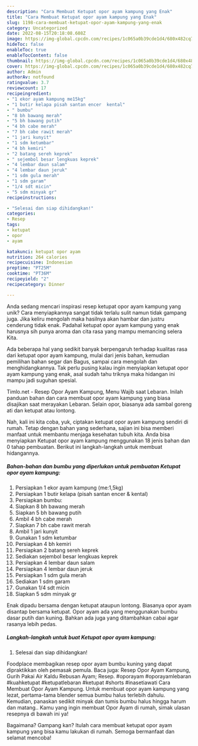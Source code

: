```yaml
---
description: "Cara Membuat Ketupat opor ayam kampung yang Enak"
title: "Cara Membuat Ketupat opor ayam kampung yang Enak"
slug: 1198-cara-membuat-ketupat-opor-ayam-kampung-yang-enak
category: Uncategorized
date: 2022-08-15T20:18:08.608Z
image: https://img-global.cpcdn.com/recipes/1c065a0b39cde1d4/680x482cq70/ketupat-opor-ayam-kampung-foto-resep-utama.jpg
hideToc: false
enableToc: true
enableTocContent: false
thumbnail: https://img-global.cpcdn.com/recipes/1c065a0b39cde1d4/680x482cq70/ketupat-opor-ayam-kampung-foto-resep-utama.jpg
cover: https://img-global.cpcdn.com/recipes/1c065a0b39cde1d4/680x482cq70/ketupat-opor-ayam-kampung-foto-resep-utama.jpg
author: Admin
authorAv: notfound
ratingvalue: 3.7
reviewcount: 17
recipeingredient:
- "1 ekor ayam kampung me15kg"
- "1 butir kelapa pisah santan encer  kental"
- " bumbu"
- "8 bh bawang merah"
- "5 bh bawang putih"
- "4 bh cabe merah"
- "7 bh cabe rawit merah"
- "1 jari kunyit"
- "1 sdm ketumbar"
- "4 bh kemiri"
- "2 batang sereh keprek"
- " sejembol besar lengkuas keprek"
- "4 lembar daun salam"
- "4 lembar daun jeruk"
- "1 sdm gula merah"
- "1 sdm garam"
- "1/4 sdt micin"
- "5 sdm minyak gr"
recipeinstructions:

- "Selesai dan siap dihidangkan!"
categories:
- Resep
tags:
- ketupat
- opor
- ayam

katakunci: ketupat opor ayam 
nutrition: 264 calories
recipecuisine: Indonesian
preptime: "PT25M"
cooktime: "PT36M"
recipeyield: "2"
recipecategory: Dinner

---
```





Anda sedang mencari inspirasi resep ketupat opor ayam kampung yang unik? Cara menyiapkannya sangat tidak terlalu sulit namun tidak gampang juga. Jika keliru mengolah maka hasilnya akan hambar dan justru cenderung tidak enak. Padahal ketupat opor ayam kampung yang enak harusnya sih punya aroma dan cita rasa yang mampu memancing selera Kita.





Ada beberapa hal yang sedikit banyak berpengaruh terhadap kualitas rasa dari ketupat opor ayam kampung, mulai dari jenis bahan, kemudian pemilihan bahan segar dan Bagus, sampai cara mengolah dan menghidangkannya. Tak perlu pusing kalau ingin menyiapkan ketupat opor ayam kampung yang enak,      asal sudah tahu triknya maka hidangan ini mampu jadi suguhan spesial.














Timlo.net - Resep Opor Ayam Kampung, Menu Wajib saat Lebaran. Inilah panduan bahan dan cara membuat opor ayam kampung yang biasa disajikan saat merayakan Lebaran. Selain opor, biasanya ada sambal goreng ati dan ketupat atau lontong.






Nah, kali ini kita coba, yuk, ciptakan ketupat opor ayam kampung sendiri di rumah. Tetap dengan bahan yang sederhana, sajian ini bisa memberi manfaat untuk membantu menjaga kesehatan tubuh kita. Anda bisa menyiapkan Ketupat opor ayam kampung menggunakan 18 jenis bahan dan 0 tahap pembuatan. Berikut ini langkah-langkah untuk membuat hidangannya.

<!--inarticleads1-->

##### Bahan-bahan dan bumbu yang diperlukan untuk pembuatan Ketupat opor ayam kampung:

1. Persiapkan 1 ekor ayam kampung (me:1,5kg)
1. Persiapkan 1 butir kelapa (pisah santan encer &amp; kental)
1. Persiapkan  bumbu:
1. Siapkan 8 bh bawang merah
1. Siapkan 5 bh bawang putih
1. Ambil 4 bh cabe merah
1. Siapkan 7 bh cabe rawit merah
1. Ambil 1 jari kunyit
1. Gunakan 1 sdm ketumbar
1. Persiapkan 4 bh kemiri
1. Persiapkan 2 batang sereh keprek
1. Sediakan  sejembol besar lengkuas keprek
1. Persiapkan 4 lembar daun salam
1. Persiapkan 4 lembar daun jeruk
1. Persiapkan 1 sdm gula merah
1. Sediakan 1 sdm garam
1. Gunakan 1/4 sdt micin
1. Siapkan 5 sdm minyak gr


Enak dipadu bersama dengan ketupat ataupun lontong. Biasanya opor ayam disantap bersama ketupat. Opor ayam ada yang menggunakan bumbu dasar putih dan kuning. Bahkan ada juga yang ditambahkan cabai agar rasanya lebih pedas. 

<!--inarticleads2-->

##### Langkah-langkah untuk buat Ketupat opor ayam kampung:


1. Selesai dan siap dihidangkan!

Foodplace membagikan resep opor ayam bumbu kuning yang dapat dipraktikkan oleh pemasak pemula. Baca juga: Resep Opor Ayam Kampung, Gurih Pakai Air Kaldu Rebusan Ayam; Resep. #oporayam #oporayamlebaran #kuahketupat #ketupatlebaran #ketupat #shorts #inasetiawati Cara Membuat Opor Ayam Kampung. Untuk membuat opor ayam kampung yang lezat, pertama-tama blender semua bumbu halus terlebih dahulu. Kemudian, panaskan sedikit minyak dan tumis bumbu halus hingga harum dan matang.. Kamu yang ingin membuat Opor Ayam di rumah, simak ulasan resepnya di bawah ini ya! 

Bagaimana? Gampang kan? Itulah cara membuat ketupat opor ayam kampung yang bisa kamu lakukan di rumah. Semoga bermanfaat dan selamat mencoba!
